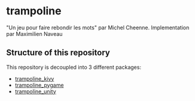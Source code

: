 # trampoline

"Un jeu pour faire rebondir les mots" par Michel Cheenne.
Implementation par Maximilien Naveau

## Structure of this repository

This repository is decoupled into 3 different packages:
- [trampoline_kivy](trampoline_kivy)
- [trampoline_pygame](trampoline_pygame)
- [trampoline_unity](trampoline_unity)
